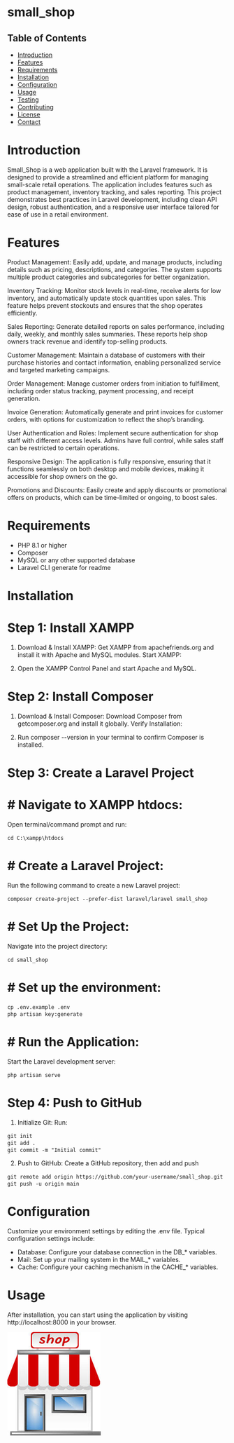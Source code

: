 # small_shop
 
 ## Table of Contents

- [Introduction](#introduction)
- [Features](#features)
- [Requirements](#requirements)
- [Installation](#installation)
- [Configuration](#configuration)
- [Usage](#usage)
- [Testing](#testing)
- [Contributing](#contributing)
- [License](#license)
- [Contact](#contact)

# Introduction
Small_Shop is a web application built with the Laravel framework. It is designed to provide a streamlined and efficient platform for managing small-scale retail operations. The application includes features such as product management, inventory tracking, and sales reporting. This project demonstrates best practices in Laravel development, including clean API design, robust authentication, and a responsive user interface tailored for ease of use in a retail environment.

# Features
Product Management: Easily add, update, and manage products, including details such as pricing, descriptions, and categories. The system supports multiple product categories and subcategories for better organization.

Inventory Tracking: Monitor stock levels in real-time, receive alerts for low inventory, and automatically update stock quantities upon sales. This feature helps prevent stockouts and ensures that the shop operates efficiently.

Sales Reporting: Generate detailed reports on sales performance, including daily, weekly, and monthly sales summaries. These reports help shop owners track revenue and identify top-selling products.

Customer Management: Maintain a database of customers with their purchase histories and contact information, enabling personalized service and targeted marketing campaigns.

Order Management: Manage customer orders from initiation to fulfillment, including order status tracking, payment processing, and receipt generation.

Invoice Generation: Automatically generate and print invoices for customer orders, with options for customization to reflect the shop’s branding.

User Authentication and Roles: Implement secure authentication for shop staff with different access levels. Admins have full control, while sales staff can be restricted to certain operations.

Responsive Design: The application is fully responsive, ensuring that it functions seamlessly on both desktop and mobile devices, making it accessible for shop owners on the go.

Promotions and Discounts: Easily create and apply discounts or promotional offers on products, which can be time-limited or ongoing, to boost sales.

# Requirements
- PHP 8.1 or higher
- Composer
- MySQL or any other supported database
- Laravel CLI generate for readme 

# Installation
   # Step 1: Install XAMPP
 1.  Download & Install XAMPP:
   Get XAMPP from apachefriends.org and install it with Apache and MySQL modules.
Start XAMPP:

2. Open the XAMPP Control Panel and start Apache and MySQL.
   
 # Step 2: Install Composer
1. Download & Install Composer:
Download Composer from getcomposer.org and install it globally.
Verify Installation:

2. Run composer --version in your terminal to confirm Composer is installed.

# Step 3: Create a Laravel Project
 # # Navigate to XAMPP htdocs:
  
  Open terminal/command prompt and run:

  ```
  cd C:\xampp\htdocs
  ```
# # Create a Laravel Project:
Run the following command to create a new Laravel project:

```
composer create-project --prefer-dist laravel/laravel small_shop
```
# # Set Up the Project:
Navigate into the project directory:

```
cd small_shop
```

# # Set up the environment:
```
cp .env.example .env
php artisan key:generate
```
# # Run the Application:
Start the Laravel development server:

```
php artisan serve
```

# Step 4: Push to GitHub
1. Initialize Git:
Run:

```
git init
git add .
git commit -m "Initial commit"
```
2. Push to GitHub:
 Create a GitHub repository, then add and push
```
git remote add origin https://github.com/your-username/small_shop.git
git push -u origin main
```

# Configuration
Customize your environment settings by editing the .env file. Typical configuration settings include:

- Database: Configure your database connection in the DB_* variables.
- Mail: Set up your mailing system in the MAIL_* variables.
- Cache: Configure your caching mechanism in the CACHE_* variables.

# Usage
After installation, you can start using the application by visiting http://localhost:8000 in your browser.


![Alt Text](images/shop.jpeg)







 